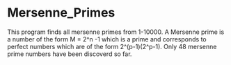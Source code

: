 # Mersenne_Primes
This program finds all mersenne primes from 1-10000.
A Mersenne prime is a number of the form M = 2^n -1 which is a prime and corresponds to perfect numbers which are of the form
2^(p-1)(2^p-1). Only 48 mersenne prime numbers have been discoverd so far.
